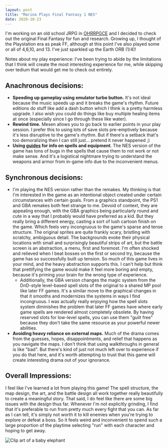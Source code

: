 ```yaml
---
layout: post
title: "Marina Plays Final Fantasy 1 NES"
date: 2020-10-23
---
```


I'm working on an old school JRPG in [OHRRPGCE](https://rpg.hamsterrepublic.com/ohrrpgce/Main_Page) and I decided to check out the original Final Fantasy for fun and research. Growing up, I thought of the Playstation era as peak FF, although at this point I've also played some or all of 4,6,10, and 13. I've just sparkled up the Earth ORB (1/4)!

Notes about my play experience:
I've been trying to abide by the limitations that I think will create the most interesting experience for me, while skipping over tedium that would get me to check out entirely. 

## Anachronous decisions:
* **Speeding up gameplay using emulator turbo button.** It's not ideal because the music speeds up and it breaks the game's rhythm. Future editions do stuff like add a dash button which I think is a pretty harmless upgrade. I also wish you could do things like buy multiple healing items at once (especially since I go through these like water).
* **Rewind time.** Mesen allows you to go back to earlier points in your play session. I prefer this to using lots of save slots pre-emptively because it's less disruptive to the game's rhythm. But if there's a setback that's too demoralizing then I can still just... pretend it never happened ;)
* **Using [guides](https://guides.gamercorner.net/ff/spells/) for info on spells and equipment**. The NES version of the game has tons of bugs in the spells that cause them to not work or not make sense. And it's a logistical nightmare trying to understand the weapons and armor from in-game info due to the inconvenient menus.

## Synchronous decisions:
* I'm playing the NES version rather than the remakes. My thinking is that I'm interested in the game as an intentional object created under certain circumstances with certain goals. From a graphics standpoint, the PS1 and GBA remakes both feel strange to me. Devoid of context, they are appealing enough, with the GBA graphics being particularly round and cute in a way that I probably would have preferred as a kid. But they really bring a different energy, casting a sort of lush cartoon finish on the game. Which feels very incongruous to the game's sparse and tense structure. The original sprites are quite frankly scary, bristling with scratchy, ambiguous detail. The backgrounds evoke their physical locations with small and surprisingly beautiful strips of art, but the battle screen is an abstraction, a menu, first and foremost. I'm often shocked and relieved when I beat bosses on the first or second try, because the game has so successfully built up tension. So much of this game lives in your mind, and the heavy abstraction supports this. I can't help but think that prettifying the game would make it feel more boring and empty, because it's priming your brain for the wrong type of experience. 
	* Additionally, the GBA version changes the magic system from the DnD-style level-based spell slots of the original to a shared MP pool like later FF games. It's a similar move to the graphical changes in that it smooths and modernizes the systems in ways I find incongruous. I was actually really enjoying how the spell slots system diminishes the problem that later FF games have where early game spells are rendered almost completely obsolete. By having reserved slots for low-level spells, you can use them "guilt free" because they don't take the same resource as your powerful newer abilities. 
* **Avoiding heavy reliance on external maps.** Much of the drama comes from the guesses, hopes, disappointments, and relief that happens as you navigate the maps. I don't think that using walkthroughs in general is like "bad". But there's kind of just not much left over to experience if you do that here, and it's worth attempting to trust that this game will create interesting drama out of your ignorance.

## Overall Impressions:
I feel like I've learned a lot from playing this game! The spell structure, the map design, the art, and the battle design all work together really beautifully to create a meaningful story. That said, I do feel like there are some big issues with the design thus far. Whenever I'm not explicitly grinding, I find that it's preferable to run from pretty much every fight that you can. As far as I can tell, it's simply not worth it to kill enemies when you're trying to explore or defeat a boss. So it feels weird and inconvenient to spend such a large proportion of the playtime selecting "run" with each character and hoping to get away.



![Clip art of a baby elephant](/respondrate/images/baby_elephant_2.png "BabyElephant")
